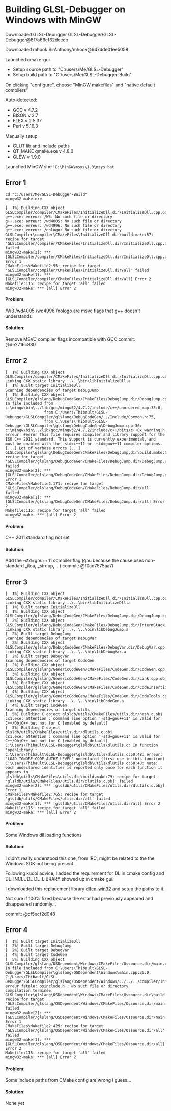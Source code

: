 # Building GLSL-Debugger on Windows with MinGW

Downloaded GLSL-Debugger GLSL-Debugger/GLSL-Debugger@8f7a66cf32deecb

Downloaded mhook SirAnthony/mhook@6474de01ee5058

Launched cmake-gui

 - Setup source path to "C:/users/Me/GLSL-Debugger"
 - Setup build path to "C:/users/Me/GLSL-Debugger-Build"

On clicking "configure", choose "MinGW makefiles" and "native default compilers"

Auto-detected:

 - GCC   v 4.7.2
 - BISON v 2.7
 - FLEX  v 2.5.37 
 - Perl  v 5.16.3

Manually setup


 - GLUT lib and include paths
 - QT_MAKE qmake.exe v 4.8.0
 - GLEW 			  v 1.9.0

Launched MinGW shell `C:\MinGW\msys\1.0\msys.bat`

## Error 1

	cd "C:/users/Me/GLSL-Debugger-Build"
	mingw32-make.exe

	[  1%] Building CXX object GLSLCompiler/compiler/CMakeFiles/InitializeDll.dir/InitializeDll.cpp.obj
	g++.exe: erreur: /W3: No such file or directory
	g++.exe: erreur: /wd4005: No such file or directory
	g++.exe: erreur: /wd4996: No such file or directory
	g++.exe: erreur: /nologo: No such file or directory
	GLSLCompiler\compiler\CMakeFiles\InitializeDll.dir\build.make:57: recipe for target 'GLSLCompiler/compiler/CMakeFiles/InitializeDll.dir/InitializeDll.cpp.obj' failed
	mingw32-make[2]: *** [GLSLCompiler/compiler/CMakeFiles/InitializeDll.dir/InitializeDll.cpp.obj] Error 1
	CMakeFiles\Makefile2:95: recipe for target 'GLSLCompiler/compiler/CMakeFiles/InitializeDll.dir/all' failed
	mingw32-make[1]: *** [GLSLCompiler/compiler/CMakeFiles/InitializeDll.dir/all] Error 2
	Makefile:115: recipe for target 'all' failed
	mingw32-make: *** [all] Error 2

#### Problem:
	
/W3 /wd4005 /wd4996 /nologo are msvc flags that g++ doesn't understands

#### Solution:
	
Remove MSVC compiler flags incompatible with GCC
commit: @de2716c880

## Error 2

	[  1%] Building CXX object GLSLCompiler/compiler/CMakeFiles/InitializeDll.dir/InitializeDll.cpp.obj
	Linking CXX static library ..\..\bin\libInitializeDll.a
	[  1%] Built target InitializeDll
	Scanning dependencies of target DebugJump
	[  1%] Building CXX object GLSLCompiler/glslang/DebugCodeGen/CMakeFiles/DebugJump.dir/DebugJump.cpp.obj
	In file included from c:\mingw\bin\../lib/gcc/mingw32/4.7.2/include/c++/unordered_map:35:0,
	                 from C:/Users/Thibault/GLSL-Debugger/GLSLCompiler/glslang/DebugCodeGen/../Include/Common.h:75,
	                 from C:\Users\Thibault\GLSL-Debugger\GLSLCompiler\glslang\DebugCodeGen\DebugJump.cpp:36:
	c:\mingw\bin\../lib/gcc/mingw32/4.7.2/include/c++/bits/c++0x_warning.h:32:2: erreur: #error This file requires compiler and library support for the ISO C++ 2011 standard. This support is currently experimental, and must be enabled with the -std=c++11 or -std=gnu++11 compiler options.
	[...] Lot of verbose errors [...]
	GLSLCompiler\glslang\DebugCodeGen\CMakeFiles\DebugJump.dir\build.make:57: recipe for target 'GLSLCompiler/glslang/DebugCodeGen/CMakeFiles/DebugJump.dir/DebugJump.cpp.obj' failed
	mingw32-make[2]: *** [GLSLCompiler/glslang/DebugCodeGen/CMakeFiles/DebugJump.dir/DebugJump.cpp.obj] Error 1
	CMakeFiles\Makefile2:171: recipe for target 'GLSLCompiler/glslang/DebugCodeGen/CMakeFiles/DebugJump.dir/all' failed
	mingw32-make[1]: *** [GLSLCompiler/glslang/DebugCodeGen/CMakeFiles/DebugJump.dir/all] Error 2
	Makefile:115: recipe for target 'all' failed
	mingw32-make: *** [all] Error 2

#### Problem:
	
C++ 2011 standard flag not set

#### Solution:

Add the -std=gnu++11 compiler flag (gnu because the cause uses non-standard _itoa, _strdup, ...)
commit: @f0ad7575aa7f

## Error 3

	[  1%] Building CXX object GLSLCompiler/compiler/CMakeFiles/InitializeDll.dir/InitializeDll.cpp.obj
	Linking CXX static library ..\..\bin\libInitializeDll.a
	[  1%] Built target InitializeDll
	[  1%] Building CXX object GLSLCompiler/glslang/DebugCodeGen/CMakeFiles/DebugJump.dir/DebugJump.cpp.obj
	[  2%] Building CXX object GLSLCompiler/glslang/DebugCodeGen/CMakeFiles/DebugJump.dir/IntermStack.cpp.obj
	Linking CXX static library ..\..\..\bin\libDebugJump.a
	[  2%] Built target DebugJump
	Scanning dependencies of target DebugVar
	[  2%] Building CXX object GLSLCompiler/glslang/DebugCodeGen/CMakeFiles/DebugVar.dir/DebugVar.cpp.obj
	Linking CXX static library ..\..\..\bin\libDebugVar.a
	[  2%] Built target DebugVar
	Scanning dependencies of target CodeGen
	[  2%] Building CXX object GLSLCompiler/glslang/GenericCodeGen/CMakeFiles/CodeGen.dir/CodeGen.cpp.obj
	[  3%] Building CXX object GLSLCompiler/glslang/GenericCodeGen/CMakeFiles/CodeGen.dir/Link.cpp.obj
	[  3%] Building CXX object GLSLCompiler/glslang/GenericCodeGen/CMakeFiles/CodeGen.dir/CodeInsertion.cpp.obj
	[  4%] Building CXX object GLSLCompiler/glslang/GenericCodeGen/CMakeFiles/CodeGen.dir/CodeTools.cpp.obj
	Linking CXX static library ..\..\..\bin\libCodeGen.a
	[  4%] Built target CodeGen
	Scanning dependencies of target utils
	[  5%] Building C object glsldb/utils/CMakeFiles/utils.dir/hash.c.obj
	cc1.exe: attention : command line option '-std=gnu++11' is valid for C++/ObjC++ but not for C [enabled by default]
	[  5%] Building C object glsldb/utils/CMakeFiles/utils.dir/dlutils.c.obj
	cc1.exe: attention : command line option '-std=gnu++11' is valid for C++/ObjC++ but not for C [enabled by default]
	C:\Users\Thibault\GLSL-Debugger\glsldb\utils\dlutils.c: In function 'openLibrary':
	C:\Users\Thibault\GLSL-Debugger\glsldb\utils\dlutils.c:50:48: erreur: 'LOAD_IGNORE_CODE_AUTHZ_LEVEL' undeclared (first use in this function)
	C:\Users\Thibault\GLSL-Debugger\glsldb\utils\dlutils.c:50:48: note: each undeclared identifier is reported only once for each function it appears in
	glsldb\utils\CMakeFiles\utils.dir\build.make:79: recipe for target 'glsldb/utils/CMakeFiles/utils.dir/dlutils.c.obj' failed
	mingw32-make[2]: *** [glsldb/utils/CMakeFiles/utils.dir/dlutils.c.obj] Error 1
	CMakeFiles\Makefile2:765: recipe for target 'glsldb/utils/CMakeFiles/utils.dir/all' failed
	mingw32-make[1]: *** [glsldb/utils/CMakeFiles/utils.dir/all] Error 2
	Makefile:115: recipe for target 'all' failed
	mingw32-make: *** [all] Error 2

#### Problem:

Some Windows dll loading functions

#### Solution:

I didn't really understood this one, from IRC, might be related to the the Windows SDK not being present.

Following kudoi advice, I added the requirement for DL in cmake config and DL_INCLUDE DL_LIBRARY showed up in cmake gui.

I downloaded this replacement library [dlfcn-win32](https://code.google.com/p/dlfcn-win32/) and setup the paths to it.

Not sure if 100% fixed because the error had previously appeared and disappeared randomly...

commit: @cf5ecf2d048

## Error 4

	[  1%] Built target InitializeDll
	[  2%] Built target DebugJump
	[  2%] Built target DebugVar
	[  4%] Built target CodeGen
	[  5%] Building CXX object GLSLCompiler/glslang/OSDependent/Windows/CMakeFiles/Ossource.dir/main.cpp.obj
	In file included from C:\Users\Thibault\GLSL-Debugger\GLSLCompiler\glslang\OSDependent\Windows\main.cpp:35:0:
	C:/Users/Thibault/GLSL-Debugger/GLSLCompiler/glslang/OSDependent/Windows/../../../compiler/InitializeDll.h:37:23: erreur fatale: osinclude.h : No such file or directory
	compilation terminée.
	GLSLCompiler\glslang\OSDependent\Windows\CMakeFiles\Ossource.dir\build.make:81: recipe for target 'GLSLCompiler/glslang/OSDependent/Windows/CMakeFiles/Ossource.dir/main.cpp.obj' failed
	mingw32-make[2]: *** [GLSLCompiler/glslang/OSDependent/Windows/CMakeFiles/Ossource.dir/main.cpp.obj] Error 1
	CMakeFiles\Makefile2:429: recipe for target 'GLSLCompiler/glslang/OSDependent/Windows/CMakeFiles/Ossource.dir/all' failed
	mingw32-make[1]: *** [GLSLCompiler/glslang/OSDependent/Windows/CMakeFiles/Ossource.dir/all] Error 2
	Makefile:115: recipe for target 'all' failed
	mingw32-make: *** [all] Error 2

#### Problem:

Some include paths from CMake config are wrong i guess...

#### Solution:

None yet